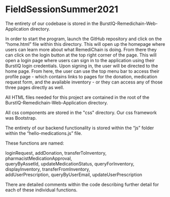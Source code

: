 # FieldSessionSummer2021
The entirety of our codebase is stored in the BurstIQ-Remedichain-Web-Application directory. 

In order to start the program, launch the GitHub repository and click on the “home.html” file within this directory. This will open up the homepage where users can learn more about what RemediChain is doing. From there they can click on the login button at the top right corner of the page. This will open a login page where users can sign in to the application using their BurstIQ login credentials. Upon signing in, the user will be directed to the home page. From here, the user can use the top menu bar to access their profile page - which contains links to pages for the donation, medication request form, and the available inventory - or they can access any of those three pages directly as well.

All HTML files needed for this project are contained in the root of the BurstIQ-Remedichain-Web-Application directory. 

All css components are stored in the "css" directory. Our css framework was Bootstrap.   

The entirety of our backend functionality is stored within the “js” folder within the “hello-medications.js” file. 

These functions are named:

loginRequest, 
addDonation, 
transferToInventory, 
pharmacistMedicationApproval,  
queryByAssetId, 
updateMedicationStatus, 
queryForInventory, 
displayInventory, 
transferFromInventory,  
addUserPrescription, 
queryByUserEmail, 
updateUserPrescription

There are detailed comments within the code describing further detail for each of these individual functions. 

